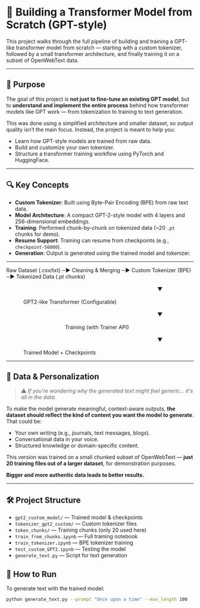 # 🧠 Building a Transformer Model from Scratch (GPT-style)

This project walks through the full pipeline of building and training a GPT-like transformer model from scratch — starting with a custom tokenizer, followed by a small transformer architecture, and finally training it on a subset of OpenWebText data.

---

## 🎯 Purpose

The goal of this project is **not just to fine-tune an existing GPT model**, but to **understand and implement the entire process** behind how transformer models like GPT work — from tokenization to training to text generation.

This was done using a simplified architecture and smaller dataset, so output quality isn’t the main focus. Instead, the project is meant to help you:

- Learn how GPT-style models are trained from raw data.
- Build and customize your own tokenizer.
- Structure a transformer training workflow using PyTorch and HuggingFace.

---

## 🔍 Key Concepts

- **Custom Tokenizer**: Built using Byte-Pair Encoding (BPE) from raw text data.
- **Model Architecture**: A compact GPT-2-style model with 4 layers and 256-dimensional embeddings.
- **Training**: Performed chunk-by-chunk on tokenized data (~20 `.pt` chunks for demo).
- **Resume Support**: Training can resume from checkpoints (e.g., `checkpoint-56000`).
- **Generation**: Output is generated using the trained model and tokenizer.

---
Raw Dataset (.csv/txt) ─▶ Cleaning & Merging ─▶ Custom Tokenizer (BPE) ─▶ Tokenized Data (.pt chunks)
                                                                 ▼
                                        GPT2-like Transformer (Configurable)
                                                                 ▼
                                                Training (with Trainer API)
                                                                 ▼
                                        Trained Model + Checkpoints

---

## 🧪 Data & Personalization

> ⚠️ _If you're wondering why the generated text might feel generic... it's all in the data._

To make the model generate meaningful, context-aware outputs, **the dataset should reflect the kind of content you want the model to generate**. That could be:

- Your own writing (e.g., journals, text messages, blogs).
- Conversational data in your voice.
- Structured knowledge or domain-specific content.

This version was trained on a small chunked subset of OpenWebText — **just 20 training files out of a larger dataset**, for demonstration purposes.

**Bigger and more authentic data leads to better results.**

---
## 🛠️ Project Structure

- `gpt2_custom_model/` — Trained model & checkpoints  
- `tokenizer_gpt2_custom/` — Custom tokenizer files  
- `token_chunks/` — Training chunks (only 20 used here)  
- `train_from_chunks.ipynb` — Full training notebook  
- `train_tokenizer.ipynb` — BPE tokenizer training  
- `test_custom_GPT2.ipynb` — Testing the model  
- `generate_text.py` — Script for text generation  


## 🚀 How to Run

To generate text with the trained model:

```bash
python generate_text.py --prompt "Once upon a time" --max_length 100  



